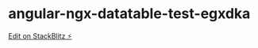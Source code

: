 # angular-ngx-datatable-test-egxdka

[Edit on StackBlitz ⚡️](https://stackblitz.com/edit/angular-ngx-datatable-test-egxdka)